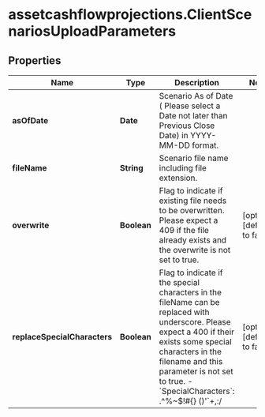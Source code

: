 # assetcashflowprojections.ClientScenariosUploadParameters

## Properties

Name | Type | Description | Notes
------------ | ------------- | ------------- | -------------
**asOfDate** | **Date** | Scenario As of Date ( Please select a Date not later than Previous Close Date) in YYYY-MM-DD format.  | 
**fileName** | **String** | Scenario file name including file extension. | 
**overwrite** | **Boolean** | Flag to indicate if existing file needs to be overwritten. Please expect a 409 if the file already exists and the overwrite is not set to true. | [optional] [default to false]
**replaceSpecialCharacters** | **Boolean** | Flag to indicate if the special characters in the fileName can be replaced with underscore. Please expect a 400 if their exists some special characters in the filename and this parameter is not set to true. - &#x60;SpecialCharacters&#x60;: .^%~$!#{} ()&#39;&#x60;+,:/ | [optional] [default to false]


